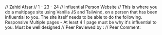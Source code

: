// Zahid Afsar
// 1 - 23 - 24
// Influential Person Website
// This is where you do a multipage site using Vanilla JS and Tailwind, on a person that has been influential to you. 
The site itself needs to be able to do the following.
Responsive
Multiple pages - At least 4
1 page must be why it's influential to you.
Must be well designed
// Peer Reviewed by :
// Peer Comment:
